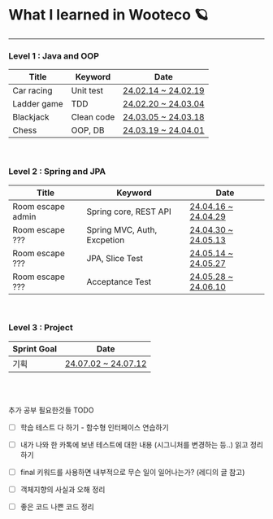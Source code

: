 # What I learned in Wooteco 🪐 

---

### Level 1 : Java and OOP

| Title | Keyword | Date |
|-------|---------|------|
| Car racing | Unit test | [24.02.14 ~ 24.02.19](level1/1-car-racing/README.md) |
| Ladder game | TDD |  [24.02.20 ~ 24.03.04](level1/2-ladder/README.md) |
| Blackjack | Clean code | [24.03.05 ~ 24.03.18](level1/3-blackjack/README.md) |
| Chess | OOP, DB | [24.03.19 ~ 24.04.01](level1/4-chess/README.md) |

<br>

### Level 2 : Spring and JPA

| Title | Keyword | Date |
|-------|---------|------|
| Room escape admin | Spring core, REST API  | [24.04.16 ~ 24.04.29](level2/1-room-escape-admin/README.md) |
| Room escape ??? | Spring MVC, Auth, Excpetion | [24.04.30 ~ 24.05.13](level2/2-room-escape-member/README.md) |
| Room escape ??? | JPA, Slice Test | [24.05.14 ~ 24.05.27]() |
| Room escape ??? | Acceptance Test | [24.05.28 ~ 24.06.10]() |

<br>

### Level 3 : Project

| Sprint Goal | Date |
|--------|------|
| 기획 |[24.07.02 ~ 24.07.12](level3/sprint1-retrospect.md)| 

<br>
<br>

추가 공부 필요한것들 TODO
- [ ] 학습 테스트 다 하기 - 함수형 인터페이스 연습하기
- [ ] 내가 나와 한 카톡에 보낸 테스트에 대한 내용 (시그니처를 변경하는 등..) 읽고 정리하기
- [ ] final 키워드를 사용하면 내부적으로 무슨 일이 일어나는가? (레디의 글 참고)
- [ ] 객체지향의 사실과 오해 정리
- [ ] 좋은 코드 나쁜 코드 정리

